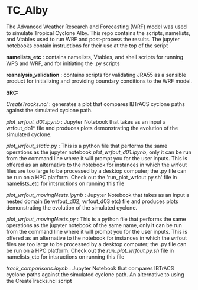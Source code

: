 # TC_Alby

The Advanced Weather Research and Forecasting (WRF) model was used to simulate Tropical Cyclone Alby. This repo contains the scripts, namelists, and Vtables used to run WRF and post-process the results.  The jupyter notebooks contain instructions for their use at the top of the script

**namelists_etc** : contains namelists, Vtables, and shell scripts for running WPS and WRF, and for initiating the .py scripts

**reanalysis_validation** : contains scripts for validating JRA55 as a sensible product for initializing and providing boundary conditions                           to the WRF model.

**SRC:**

_CreateTracks.ncl_ : generates a plot that compares IBTrACS cyclone paths against the simulated cyclone path.

_plot_wrfout_d01.ipynb_ :  Jupyter Notebook that takes as an input a wrfout_do1* file and produces plots demonstrating the evolution of the                           simulated cyclone. 

_plot_wrfout_static.py_ :  This is a python file that performs the same operations as the jupyter notebook _plot_wrfout_d01.ipynb_, only it can be run from the command line where it will prompt you for the user inputs. This is offered as an alternative to the notebook for instances in which the wrfout files are too large to be processed by a desktop computer; the .py file can be run on a HPC platform. Check out the 'run_plot_wrfout.py.sh' file in namelists_etc for intsructions on running this file

 _plot_wrfout_movingNests.ipynb_ :  Jupyter Notebook that takes as an input a nested domain (ie wrfout_d02, wrfout_d03 etc) file and produces plots demonstrating the evolution of the                           simulated cyclone.

_plot_wrfout_movingNests.py_ :  This is a python file that performs the same operations as the jupyter notebook of the same name, only it can be run from the command line where it will prompt you for the user inputs. This is offered as an alternative to the notebook for instances in which the wrfout files are too large to be processed by a desktop computer; the .py file can be run on a HPC platform. Check out the _run_plot_wrfout.py.sh_ file in namelists_etc for intsructions on running this file

_track_comparisons.ipynb_ : Jupyter Notebook that compares IBTrACS cyclone paths against the simulated cyclone path. An alternative to using                           the CreateTracks.ncl script
